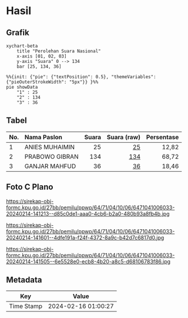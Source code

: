 # Hasil

## Grafik

```mermaid
xychart-beta
    title "Perolehan Suara Nasional"
    x-axis [01, 02, 03]
    y-axis "Suara" 0 --> 134
    bar [25, 134, 36]
```

```mermaid
%%{init: {"pie": {"textPosition": 0.5}, "themeVariables": {"pieOuterStrokeWidth": "5px"}} }%%
pie showData
    "1" : 25
    "2" : 134
    "3" : 36
```

## Tabel

| No. | Nama Paslon    | Suara | Suara (raw) | Persentase |
|:--- |:-------------- | -----:| -----------:| ----------:|
| 1   | ANIES MUHAIMIN | 25    | [25][p-1]   | 12,82      |
| 2   | PRABOWO GIBRAN | 134   | [134][p-2]  | 68,72      |
| 3   | GANJAR MAHFUD  | 36    | [36][p-3]   | 18,46      |


[p-1]: https://github.com/gigit-pemilu/pemilu-2024/blob/main/pilpres/hitung-suara/sub/64-kalimantan-timur/sub/71-kota-balikpapan/sub/04-balikpapan-tengah/sub/1006-sumber-rejo/sub/033-tps/sub/paslon-1.txt
[p-2]: https://github.com/gigit-pemilu/pemilu-2024/blob/main/pilpres/hitung-suara/sub/64-kalimantan-timur/sub/71-kota-balikpapan/sub/04-balikpapan-tengah/sub/1006-sumber-rejo/sub/033-tps/sub/paslon-2.txt
[p-3]: https://github.com/gigit-pemilu/pemilu-2024/blob/main/pilpres/hitung-suara/sub/64-kalimantan-timur/sub/71-kota-balikpapan/sub/04-balikpapan-tengah/sub/1006-sumber-rejo/sub/033-tps/sub/paslon-3.txt

## Foto C Plano

https://sirekap-obj-formc.kpu.go.id/27bb/pemilu/ppwp/64/71/04/10/06/6471041006033-20240214-141213--d85c0de1-aaa0-4cb6-b2a0-480b93a8fb4b.jpg

https://sirekap-obj-formc.kpu.go.id/27bb/pemilu/ppwp/64/71/04/10/06/6471041006033-20240214-141601--4dfe191a-f24f-4372-8a9c-b42d7c6817d0.jpg

https://sirekap-obj-formc.kpu.go.id/27bb/pemilu/ppwp/64/71/04/10/06/6471041006033-20240214-141505--6e5528e0-ecb8-4b20-a8c5-d68106783f86.jpg


## Metadata

| Key        | Value               |
| ---------- | ------------------- |
| Time Stamp | 2024-02-16 01:00:27 |



